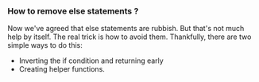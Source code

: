 <StandardTab choosen="maintainability" />

<div class="font-bold h-full overflow-y-auto m-4 mt-20">
  <h3 class="text-center ">How to remove else statements ?</h3>
  <p class="text-center  font-extralight text-xl">
    Now we've agreed that else statements are rubbish. But that's not much help by itself. The real trick is how to avoid them. Thankfully, there are two simple ways to do this:
  </p>
  <ul v-click class="mt-10 !font-light">
    <li>Inverting the if condition and returning early</li>
    <li>Creating helper functions.</li>
  </ul>
</div>

<!--
Time: 24:00

- kita setuju bahwa else statement itu membuat code susah dibaca
-->
